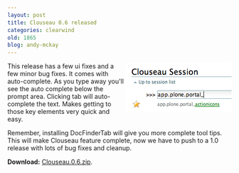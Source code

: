 ```yaml
---
layout: post
title: Clouseau 0.6 released
categories: clearwind
old: 1865
blog: andy-mckay
---
```

<img style="float: right" src="/files/clouseau-auto.png" />
This release has a few ui fixes and a few minor bug fixes. It comes with auto-complete. As you type away you'll see the auto complete below the prompt area. Clicking tab will auto-complete the text. Makes getting to those key elements very quick and easy.

Remember, installing DocFinderTab will give you more complete tool tips. This will make Clouseau feature complete, now we have to push to a 1.0 release with lots of bug fixes and cleanup.

<b>Download:</b> <a href="/files/Clouseau.0.6.zip">Clouseau.0.6.zip</a>.